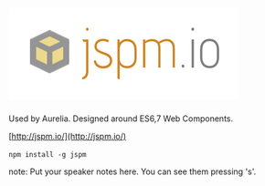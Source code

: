 ##  ![JSPM](/resources/jspm.png)

Used by Aurelia.  Designed around ES6,7 Web Components.

[http://jspm.io/](http://jspm.io/)

 ```npm install -g jspm```

note:
    Put your speaker notes here.
    You can see them pressing 's'.
